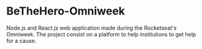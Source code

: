 # BeTheHero-Omniweek
Node.js and React.js web application made during the Rocketseat's Omniweek. The project consist on a platform to help institutions to get help for a cause.
